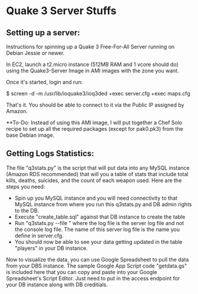 # Quake 3 Server Stuffs

Setting up a server:
-------------------

Instructions for spinning up a Quake 3 Free-For-All Server running on Debian Jessie or newer.

In EC2, launch a t2.micro instance (512MB RAM and 1 vcore should do) using the Quake3-Server Image in AMI images with the zone you want.

Once it's started, login and run:

$ screen -d -m /usr/lib/ioquake3/ioq3ded +exec server.cfg +exec maps.cfg

That's it.  You should be able to connect to it via the Public IP assigned by Amazon.

**To-Do: Instead of using this AMI image, I will put together a Chef Solo recipe to set up all the required packages (except for pak0.pk3) from the base Debian image.


Getting Logs Statistics:
-----------------------

The file "q3stats.py" is the script that will put data into any MySQL instance (Amazon RDS recommended) that will you a table of stats that include total kills, deaths, suicides, and the count of each weapon used.  Here are the steps you need:

- Spin up you MySQL instance and you will need connectivity to that MySQL instance from where you run this q3stats.py and DB admin rights to the DB.
- Execute "create_table.sql" against that DB instance to create the table
- Run "q3stats.py --file <logfile>" where the log file is the server log file and not the console log file.  The name of this server log file is the name you define in server.cfg.
- You should now be able to see your data getting updated in the table "players" in your DB instance.

Now to visualize the data, you can use Google Spreadsheet to pull the data from your DBS instance.  The sample Google App Script code "getdata.gs" is included here that you can copy and paste into your Google Spreadsheet's Script Editor.  Just need to put in the access endpoint for your DB instance along with DB creditials.


